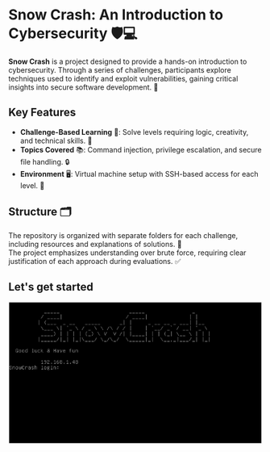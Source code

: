 # Snow Crash: An Introduction to Cybersecurity 🛡️💻

**Snow Crash** is a project designed to provide a hands-on introduction to cybersecurity. Through a series of challenges, participants explore techniques used to identify and exploit vulnerabilities, gaining critical insights into secure software development. 🚀

## Key Features
- **Challenge-Based Learning** 🎯: Solve levels requiring logic, creativity, and technical skills. 🧠
- **Topics Covered** 📚: Command injection, privilege escalation, and secure file handling. 🔒
- **Environment** 🖥️: Virtual machine setup with SSH-based access for each level. 🔑

## Structure 🗂️
The repository is organized with separate folders for each challenge, including resources and explanations of solutions. 📝  
The project emphasizes understanding over brute force, requiring clear justification of each approach during evaluations.  ✅

## Let's get started
![VM SnowCrash](assets/snowcrash.PNG)